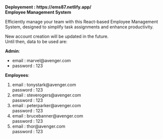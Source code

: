 <br>
<b>Deployement : https://ems87.netlify.app/</b>
<br>
<strong>Employee Management System</strong>
<br>

Efficiently manage your team with this React-based Employee Management System, designed to simplify task assignments and enhance productivity.<br>

New account creation will be updated in the future.  
Until then, data to be used are:<br>

<strong>Admin</strong>:<br>
<ul>
    <li>email : marvel@avenger.com <br></li>
    <li>password : 123 <br></li>
</ul>

<strong>Employees</strong>:<br>
<ol>
    <li>
        email : tonystark@avenger.com <br>
        password : 123
    </li>
    <li>
        email : steverogers@avenger.com <br>
        password : 123
    </li>
    <li>
        email : peterparker@avenger.com <br>
        password : 123
    </li>
    <li>
        email : brucebanner@avenger.com <br>
        password : 123
    </li>
    <li>
        email : thor@avenger.com <br>
        password : 123
    </li>
</ol>
